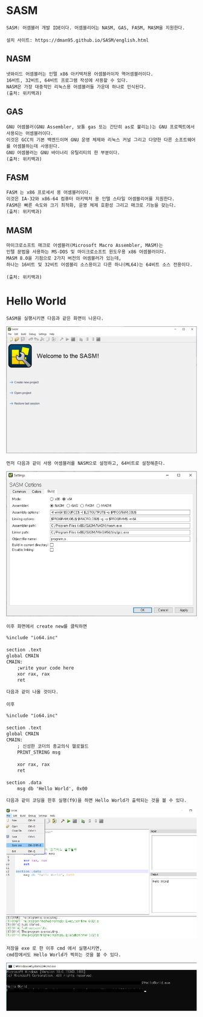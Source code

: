 # SASM


    SASM: 어셈블러 개발 IDE이다. 어셈블리어는 NASM, GAS, FASM, MASM을 지원한다.

    설치 사이트: https://dman95.github.io/SASM/english.html



## NASM
    넷와이드 어셈블러는 인텔 x86 아키텍처용 어셈블러이자 역어셈블러이다.
    16비트, 32비트, 64비트 프로그램 작성에 사용할 수 있다. 
    NASM은 가장 대중적인 리눅스용 어셈블러들 가운데 하나로 인식된다.
    (출처: 위키백과)

## GAS
    GNU 어셈블러(GNU Assembler, 보통 gas 또는 간단히 as로 불리는)는 GNU 프로젝트에서 사용되는 어셈블러이다.
    이것은 GCC의 기본 백엔드이며 GNU 운영 체제와 리눅스 커널 그리고 다양한 다른 소프트웨어를 어셈블하는데 사용된다. 
    GNU 어셈블러는 GNU 바이너리 유틸리티의 한 부분이다.
    (출처: 위키백과)

## FASM
    FASM 는 x86 프로세서 용 어셈블러이다. 
    이것은 IA-32와 x86-64 컴퓨터 아키텍처 용 인텔 스타일 어셈블리어를 지원한다. 
    FASM은 빠른 속도와 크기 최적화, 운영 체제 호환성 그리고 매크로 기능을 갖는다.
    (출처: 위키백과)

## MASM
    마이크로소프트 매크로 어셈블러(Microsoft Macro Assembler, MASM)는 
    인텔 문법을 사용하는 MS-DOS 및 마이크로소프트 윈도우용 x86 어셈블러이다. 
    MASM 8.0을 기점으로 2가지 버전의 어셈블러가 있는데, 
    하나는 16비트 및 32비트 어셈블리 소스용이고 다른 하나(ML64)는 64비트 소스 전용이다.

    (출처: 위키백과)


# Hello World

    SASM을 실행시키면 다음과 같은 화면이 나온다.
<img src="./img/00CreateNew.png">

    먼저 다음과 같이 사용 어셈블러를 NASM으로 설정하고, 64비트로 설정해준다.
<img src="./img/01Setting.png">

    이후 화면에서 create new를 클릭하면

```
%include "io64.inc"

section .text
global CMAIN
CMAIN:
    ;write your code here
    xor rax, rax
    ret

```

    다음과 같이 나올 것이다.

    이후

```
%include "io64.inc"

section .text
global CMAIN
CMAIN:
    ; 신성한 코더의 종교의식 헬로월드
    PRINT_STRING msg 
    
    xor rax, rax
    ret
    
section .data
    msg db 'Hello World', 0x00

```

    다음과 같이 코딩을 한후 실행(f9)을 하면 Hello World가 출력되는 것을 볼 수 있다.

<img src="./img/02SaveExe.png">

    저장을 exe 로 한 이후 cmd 에서 실행시키면, 
    cmd창에서도 Hello World가 찍히는 것을 볼 수 있다.

<img src="./img/03ExcuteHelloWorld.png">